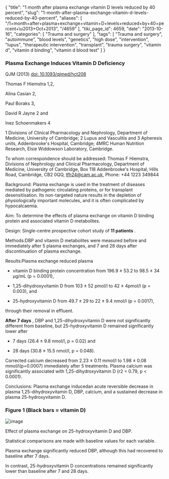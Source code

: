 {
    "title": "1 month after plasma exchange vitamin D levels reduced by 40 percent",
    "slug": "1-month-after-plasma-exchange-vitamin-d-levels-reduced-by-40-percent",
    "aliases": [
        "/1+month+after+plasma+exchange+vitamin+D+levels+reduced+by+40+percent+\u2013+Oct+2013",
        "/4659"
    ],
    "tiki_page_id": 4659,
    "date": "2013-10-16",
    "categories": [
        "Trauma and surgery"
    ],
    "tags": [
        "Trauma and surgery",
        "autoimmune",
        "blood levels",
        "genetics",
        "high dose",
        "intervention",
        "lupus",
        "therapeutic intervention",
        "transplant",
        "trauma surgery",
        "vitamin d",
        "vitamin d binding",
        "vitamin d blood test"
    ]
}


### Plasma Exchange Induces Vitamin D Deficiency

QJM (2013) [doi: 10.1093/qjmed/hct208](https://doi.org/10.1093/qjmed/hct208)

Thomas F Hiemstra 1,2,

Alina Casian 2,

Paul Boraks 3,

David R Jayne 2 and

Inez Schoenmakers 4

1 Divisions of Clinical Pharmacology and Nephrology, Department of Medicine, University of Cambridge; 2 Lupus and Vasculitis and 3 Apheresis units, Addenbrooke's Hospital, Cambridge; 4MRC Human Nutrition Research, Elsie Widdowson Laboratory, Cambridge.

To whom correspondence should be addressed: Thomas F Hiemstra, Divisions of Nephrology and Clinical Pharmacology, Department of Medicine, University of Cambridge, Box 118 Addenbrooke's Hospital, Hills Road, Cambridge, CB2 0QQ, tfh24@cam.ac.uk, Phone: +44 1223 349844

Background: Plasma exchange is used in the treatment of diseases mediated by pathogenic circulating proteins, or for transplant desensitisation. Its non-targeted nature results in the depletion of physiologically important molecules, and it is often complicated by hypocalcaemia.

Aim: To determine the effects of plasma exchange on vitamin D binding protein and associated vitamin D metabolites.

Design: Single-centre prospective cohort study of  **11 patients** .

Methods:DBP and vitamin D metabolites were measured before and immediately after 5 plasma exchanges, and 7 and 28 days after discontinuation of plasma exchange.

Results:Plasma exchange reduced plasma 

* vitamin D binding protein concentration from 196.9 ± 53.2 to 98.5 ± 34 μg/mL (p = 0.0001), 

* 1,25-dihydroxyvitamin D from 103 ± 52 pmol/l to 42 ± 4pmol/l (p = 0.003), and 

* 25-hydroxyvitamin D from 49.7 ± 29 to 22 ± 9.4 nmol/l (p = 0.0017), 

through their removal in effluent. 

 **After 7 days** , DBP and 1,25-dihydroxyvitamin D were not significantly different from baseline, but 25-hydroxyvitamin D remained significantly lower after 

* 7 days (26.4 ± 9.8 nmol/l, p = 0.02) and 

* 28 days (30.8 ± 15.5 nmol/l, p = 0.048). 

Corrected calcium decreased from 2.23 ± 0.11 mmol/l to 1.98 ± 0.08 mmol/l(p=0.0007) immediately after 5 treatments. Plasma calcium was significantly associated with 1,25-dihydroxyvitamin D (r2 = 0.79, p < 0.0001).

Conclusions: Plasma exchange inducedan acute reversible decrease in plasma 1,25-dihydroxyvitamin D, DBP, calcium, and a sustained decrease in plasma 25-hydroxyvitamin D.

### Figure 1 (Black bars = vitamin D)

<img src="https://d1bk1kqxc0sym.cloudfront.net/attachments/jpeg/plasma-exchange-f1.jpg" alt="image">

Effect of plasma exchange on 25-hydroxyvitamin D and DBP.

Statistical comparisons are made with baseline values for each variable. 

Plasma exchange significantly reduced DBP, although this had recovered to baseline after 7 days.

In contrast, 25-hydroxyvitamin D concentrations remained significantly lower than baseline after 7 and 28 days.